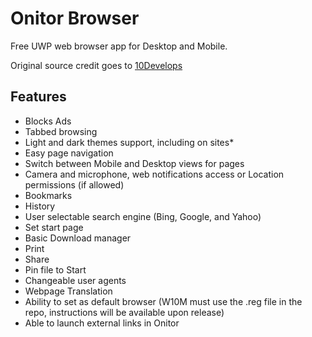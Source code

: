 # Onitor Browser Free UWP web browser app for Desktop and Mobile.Original source credit goes to [10Develops](https://github.com/10Develops/onitor)## Features- Blocks Ads- Tabbed browsing- Light and dark themes support, including on sites*- Easy page navigation- Switch between Mobile and Desktop views for pages- Camera and microphone, web notifications access or Location permissions (if allowed)- Bookmarks- History- User selectable search engine (Bing, Google, and Yahoo)- Set start page- Basic Download manager- Print- Share- Pin file to Start- Changeable user agents- Webpage Translation - Ability to set as default browser (W10M must use the .reg file in the repo, instructions will be available upon release)- Able to launch external links in Onitor